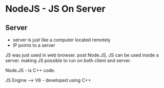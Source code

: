 
# NodeJS - JS On Server

## Server 
- server is just like a computer located remotely
- IP points to a server

JS was just used in web browser. post Node.JS, JS can be used inside a server. making JS possible to run on both client and server.

Node.JS - is C++ code.

JS Engine --> V8 - developed using C++
